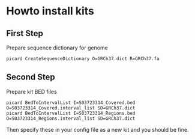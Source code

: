 Howto install kits
==================

First Step
----------

Prepare sequence dictionary for genome
```
picard CreateSequenceDictionary O=GRCh37.dict R=GRCh37.fa 
```

Second Step
-----------

Prepare kit BED files

```
picard BedToIntervalList I=S03723314_Covered.bed O=S03723314_Covered.interval_list SD=GRCh37.dict 
picard BedToIntervalList I=S03723314_Regions.bed O=S03723314_Regions.interval_list SD=GRCh37.dict 
``` 

Then specify these in your config file as a new kit and you should be fine. 






